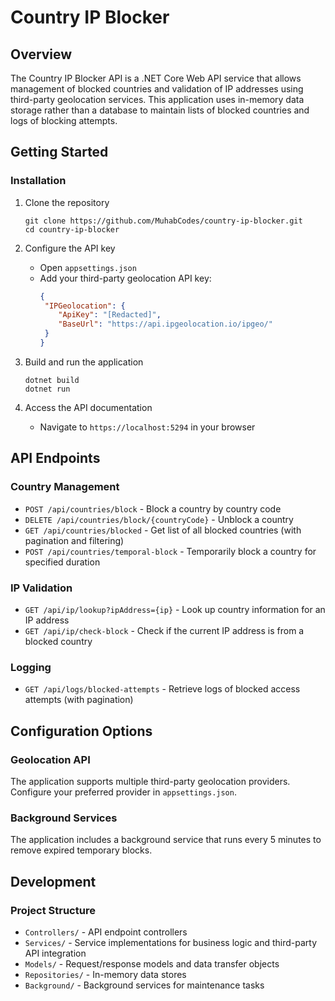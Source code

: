 # Country IP Blocker

## Overview
The Country IP Blocker API is a .NET Core Web API service that allows management of blocked countries and validation of IP addresses using third-party geolocation services. This application uses in-memory data storage rather than a database to maintain lists of blocked countries and logs of blocking attempts.
## Getting Started

### Installation
1. Clone the repository
   ```
   git clone https://github.com/MuhabCodes/country-ip-blocker.git
   cd country-ip-blocker
   ```

2. Configure the API key
   - Open `appsettings.json`
   - Add your third-party geolocation API key:
     ```json
     {
      "IPGeolocation": {
         "ApiKey": "[Redacted]",
         "BaseUrl": "https://api.ipgeolocation.io/ipgeo/"
      }
     }
     ```

3. Build and run the application
   ```
   dotnet build
   dotnet run
   ```

4. Access the API documentation
   - Navigate to `https://localhost:5294` in your browser

## API Endpoints

### Country Management
- `POST /api/countries/block` - Block a country by country code
- `DELETE /api/countries/block/{countryCode}` - Unblock a country
- `GET /api/countries/blocked` - Get list of all blocked countries (with pagination and filtering)
- `POST /api/countries/temporal-block` - Temporarily block a country for specified duration

### IP Validation
- `GET /api/ip/lookup?ipAddress={ip}` - Look up country information for an IP address
- `GET /api/ip/check-block` - Check if the current IP address is from a blocked country

### Logging
- `GET /api/logs/blocked-attempts` - Retrieve logs of blocked access attempts (with pagination)

## Configuration Options

### Geolocation API
The application supports multiple third-party geolocation providers. Configure your preferred provider in `appsettings.json`.

### Background Services
The application includes a background service that runs every 5 minutes to remove expired temporary blocks.

## Development

### Project Structure
- `Controllers/` - API endpoint controllers
- `Services/` - Service implementations for business logic and third-party API integration
- `Models/` - Request/response models and data transfer objects
- `Repositories/` - In-memory data stores
- `Background/` - Background services for maintenance tasks